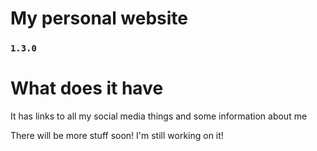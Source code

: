 # My personal website

### `1.3.0`

# What does it have

It has links to all my social media things and some information about me

There will be more stuff soon! I'm still working on it!

